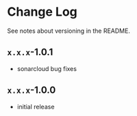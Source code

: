 # Change Log

See notes about versioning in the README.

## `x.x.x`-1.0.1

-   sonarcloud bug fixes

## `x.x.x`-1.0.0

-   initial release
